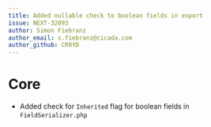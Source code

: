 ```yaml
---
title: Added nullable check to boolean fields in export
issue: NEXT-32093
author: Simon Fiebranz
author_email: s.fiebranz@cicada.com
author_github: CR0YD
---
```

# Core
* Added check for `Inherited` flag for boolean fields in `FieldSerializer.php`
